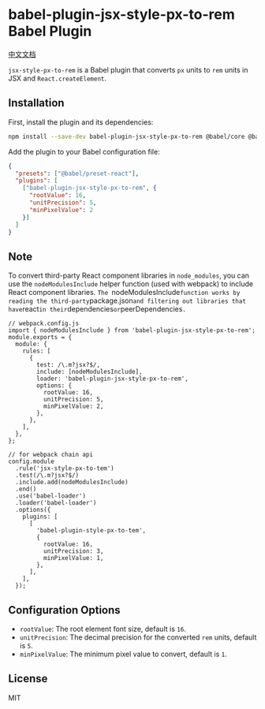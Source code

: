 # babel-plugin-jsx-style-px-to-rem Babel Plugin

[中文文档](./README.zh-CN.md)

`jsx-style-px-to-rem` is a Babel plugin that converts `px` units to `rem` units in JSX and `React.createElement`.

## Installation

First, install the plugin and its dependencies:

```sh
npm install --save-dev babel-plugin-jsx-style-px-to-rem @babel/core @babel/preset-react
```

Add the plugin to your Babel configuration file:

```json
{
  "presets": ["@babel/preset-react"],
  "plugins": [
    ["babel-plugin-jsx-style-px-to-rem", {
      "rootValue": 16,
      "unitPrecision": 5,
      "minPixelValue": 2
    }]
  ]
}
```

## Note
To convert third-party React component libraries in `node_modules`, you can use the `nodeModulesInclude` helper function (used with webpack) to include React component libraries. `The `nodeModulesInclude` function works by reading the third-party `package.json` and filtering out libraries that have `react` in their `dependencies` or `peerDependencies`.`

```tsx
// webpack.config.js
import { nodeModulesInclude } from 'babel-plugin-jsx-style-px-to-rem';
module.exports = {
  module: {
    rules: [
      {
        test: /\.m?jsx?$/,
        include: [nodeModulesInclude],
        loader: 'babel-plugin-jsx-style-px-to-rem',
        options: {
          rootValue: 16,
          unitPrecision: 5,
          minPixelValue: 2,
        },
      },
    ],
  },
};

// for webpack chain api
config.module
  .rule('jsx-style-px-to-tem')
  .test(/\.m?jsx?$/)
  .include.add(nodeModulesInclude)
  .end()
  .use('babel-loader')
  .loader('babel-loader')
  .options({
    plugins: [
      [
        'babel-plugin-style-px-to-tem',
        {
          rootValue: 16,
          unitPrecision: 3,
          minPixelValue: 1,
        },
      ],
    ],
  });
```

## Configuration Options

- `rootValue`: The root element font size, default is `16`.
- `unitPrecision`: The decimal precision for the converted `rem` units, default is `5`.
- `minPixelValue`: The minimum pixel value to convert, default is `1`.

## License

MIT
